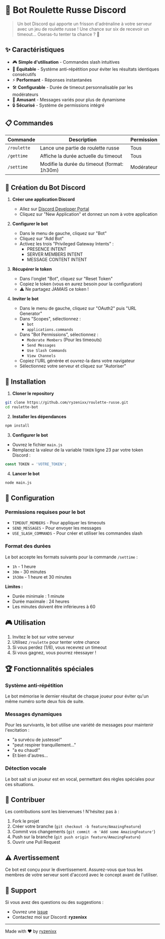 # 🎲 Bot Roulette Russe Discord

> Un bot Discord qui apporte un frisson d'adrénaline à votre serveur avec un jeu de roulette russe ! Une chance sur six de recevoir un timeout... Oseras-tu tenter ta chance ? 🎯

## ✨ Caractéristiques

- 🎮 **Simple d'utilisation** - Commandes slash intuitives
- 🎲 **Équitable** - Système anti-répétition pour éviter les résultats identiques consécutifs
- ⚡ **Performant** - Réponses instantanées
- 🛠️ **Configurable** - Durée de timeout personnalisable par les modérateurs
- 🎯 **Amusant** - Messages variés pour plus de dynamisme
- 🔒 **Sécurisé** - Système de permissions intégré

## 📋 Commandes

| Commande | Description | Permission |
|----------|-------------|------------|
| `/roulette` | Lance une partie de roulette russe | Tous |
| `/gettime` | Affiche la durée actuelle du timeout | Tous |
| `/settime` | Modifie la durée du timeout (format: 1h30m) | Modérateur |

## 🤖 Création du Bot Discord

1. **Créer une application Discord**
   - Allez sur [Discord Developer Portal](https://discord.com/developers/applications)
   - Cliquez sur "New Application" et donnez un nom à votre application

2. **Configurer le bot**
   - Dans le menu de gauche, cliquez sur "Bot"
   - Cliquez sur "Add Bot"
   - Activez les trois "Privileged Gateway Intents" :
     - PRESENCE INTENT
     - SERVER MEMBERS INTENT
     - MESSAGE CONTENT INTENT

3. **Récupérer le token**
   - Dans l'onglet "Bot", cliquez sur "Reset Token"
   - Copiez le token (vous en aurez besoin pour la configuration)
   - ⚠️ Ne partagez JAMAIS ce token !

4. **Inviter le bot**
   - Dans le menu de gauche, cliquez sur "OAuth2" puis "URL Generator"
   - Dans "Scopes", sélectionnez :
     - `bot`
     - `applications.commands`
   - Dans "Bot Permissions", sélectionnez :
     - `Moderate Members` (Pour les timeouts)
     - `Send Messages`
     - `Use Slash Commands`
     - `View Channels`
   - Copiez l'URL générée et ouvrez-la dans votre navigateur
   - Sélectionnez votre serveur et cliquez sur "Autoriser"

## 🚀 Installation

1. **Cloner le repository**
```bash
git clone https://github.com/ryzenixx/roulette-russe.git
cd roulette-bot
```

2. **Installer les dépendances**
```bash
npm install
```

3. **Configurer le bot**
- Ouvrez le fichier `main.js`
- Remplacez la valeur de la variable `TOKEN` ligne 23 par votre token Discord :
```javascript
const TOKEN = 'VOTRE_TOKEN';
```

4. **Lancer le bot**
```bash
node main.js
```

## 🔧 Configuration

### Permissions requises pour le bot

- `TIMEOUT_MEMBERS` - Pour appliquer les timeouts
- `SEND_MESSAGES` - Pour envoyer les messages
- `USE_SLASH_COMMANDS` - Pour créer et utiliser les commandes slash

### Format des durées

Le bot accepte les formats suivants pour la commande `/settime` :
- `1h` - 1 heure
- `30m` - 30 minutes
- `1h30m` - 1 heure et 30 minutes

**Limites :**
- Durée minimale : 1 minute
- Durée maximale : 24 heures
- Les minutes doivent être inférieures à 60

## 🎮 Utilisation

1. Invitez le bot sur votre serveur
2. Utilisez `/roulette` pour tenter votre chance
3. Si vous perdez (1/6), vous recevrez un timeout
4. Si vous gagnez, vous pourrez réessayer !

## 🏆 Fonctionnalités spéciales

### Système anti-répétition
Le bot mémorise le dernier résultat de chaque joueur pour éviter qu'un même numéro sorte deux fois de suite.

### Messages dynamiques
Pour les survivants, le bot utilise une variété de messages pour maintenir l'excitation :
- "a survécu de justesse!"
- "peut respirer tranquillement..."
- "a eu chaud!"
- Et bien d'autres...

### Détection vocale
Le bot sait si un joueur est en vocal, permettant des règles spéciales pour ces situations.

## 📝 Contribuer

Les contributions sont les bienvenues ! N'hésitez pas à :

1. Fork le projet
2. Créer votre branche (`git checkout -b feature/AmazingFeature`)
3. Commit vos changements (`git commit -m 'Add some AmazingFeature'`)
4. Push sur la branche (`git push origin feature/AmazingFeature`)
5. Ouvrir une Pull Request

## ⚠️ Avertissement

Ce bot est conçu pour le divertissement. Assurez-vous que tous les membres de votre serveur sont d'accord avec le concept avant de l'utiliser.

## 🤝 Support

Si vous avez des questions ou des suggestions :
- Ouvrez une [issue](https://github.com/ryzenixx/roulette-russe/issues)
- Contactez moi sur Discord: **ryzenixx**

---

Made with ❤️ by [ryzenixx](https://github.com/ryzenixx)
